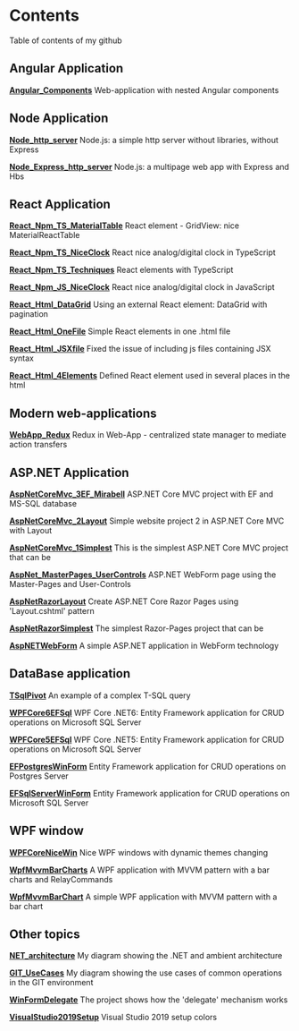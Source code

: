 # Contents
Table of contents of my github
## Angular Application

[**Angular_Components**](https://github.com/janluksoft/Angular_Components) Web-application with nested Angular components 

## Node Application
[**Node_http_server**](https://github.com/janluksoft/Node_http_server) Node.js: a simple http server without libraries, without Express

[**Node_Express_http_server**](https://github.com/janluksoft/Node_Express_http_server) Node.js: a multipage web app with Express and Hbs

## React Application

[**React_Npm_TS_MaterialTable**](https://github.com/janluksoft/React_Npm_TS_MaterialTable) React element - GridView: nice MaterialReactTable 

[**React_Npm_TS_NiceClock**](https://github.com/janluksoft/React_Npm_TS_NiceClock) React nice analog/digital clock in TypeScript 

[**React_Npm_TS_Techniques**](https://github.com/janluksoft/React_Npm_TS_Techniques) React elements with TypeScript

[**React_Npm_JS_NiceClock**](https://github.com/janluksoft/React_Npm_JS_NiceClock) React nice analog/digital clock in JavaScript 

[**React_Html_DataGrid**](https://github.com/janluksoft/React_Html_DataGrid) Using an external React element: DataGrid with pagination

[**React_Html_OneFile**](https://github.com/janluksoft/React_Html_OneFile) Simple React elements in one .html file

[**React_Html_JSXfile**](https://github.com/janluksoft/React_Html_JSXfile) Fixed the issue of including js files containing JSX syntax 

[**React_Html_4Elements**](https://github.com/janluksoft/React_Html_4Elements) Defined React element used in several places in the html

## Modern web-applications

[**WebApp_Redux**](https://github.com/janluksoft/WebApp_Redux) Redux in Web-App - centralized state manager to mediate action transfers 

## ASP.NET Application

[**AspNetCoreMvc_3EF_Mirabell**](https://github.com/janluksoft/AspNetCoreMvc_3EF_Mirabell)	ASP.NET Core MVC project with EF and MS-SQL database

[**AspNetCoreMvc_2Layout**](https://github.com/janluksoft/AspNetCoreMvc_2Layout)	Simple website project 2 in ASP.NET Core MVC with Layout	

[**AspNetCoreMvc_1Simplest**](https://github.com/janluksoft/AspNetCoreMvc_1Simplest)	This is the simplest ASP.NET Core MVC project that can be	

[**AspNet_MasterPages_UserControls**](https://github.com/janluksoft/Net_MasterPages_UserControls)	ASP.NET WebForm page using the Master-Pages and User-Controls

[**AspNetRazorLayout**](https://github.com/janluksoft/AspNetRazorLayout)	Create ASP.NET Core Razor Pages using 'Layout.cshtml' pattern

[**AspNetRazorSimplest**](https://github.com/janluksoft/AspNetRazorSimplest)	The simplest Razor-Pages project that can be

[**AspNETWebForm**](https://github.com/janluksoft/AspNETWebForm)	A simple ASP.NET application in WebForm technology 


## DataBase application

[**TSqlPivot**](https://github.com/janluksoft/TSqlPivot)	An example of a complex T-SQL query

[**WPFCore6EFSql**](https://github.com/janluksoft/WPFCore6EFSql)		WPF Core .NET6: Entity Framework application for CRUD operations on Microsoft SQL Server 	

[**WPFCore5EFSql**](https://github.com/janluksoft/WPFCore5EFSql)	WPF Core .NET5: Entity Framework application for CRUD operations on Microsoft SQL Server

[**EFPostgresWinForm**](https://github.com/janluksoft/EFPostgresWinForm)	Entity Framework application for CRUD operations on Postgres Server 	

[**EFSqlServerWinForm**](https://github.com/janluksoft/EFSqlServerWinForm)	Entity Framework application for CRUD operations on Microsoft SQL Server 


## WPF window

[**WPFCoreNiceWin**](https://github.com/janluksoft/WPFCoreNiceWin)	Nice WPF windows with dynamic themes changing

[**WpfMvvmBarCharts**](https://github.com/janluksoft/WpfMvvmBarCharts)	A WPF application with MVVM pattern with a bar charts and RelayCommands

[**WpfMvvmBarChart**](https://github.com/janluksoft/WpfMvvmBarChart)		A simple WPF application with MVVM pattern with a bar chart 



## Other topics

[**NET_architecture**](https://github.com/janluksoft/NET_architecture)		My diagram showing the .NET and ambient architecture

[**GIT_UseCases**](https://github.com/janluksoft/GIT_UseCases)		 My diagram showing the use cases of common operations in the GIT environment 

[**WinFormDelegate**](https://github.com/janluksoft/WinFormDelegate)		The project shows how the 'delegate' mechanism works 

[**VisualStudio2019Setup**](https://github.com/janluksoft/VisualStudio2019Setup)	Visual Studio 2019 setup colors	
